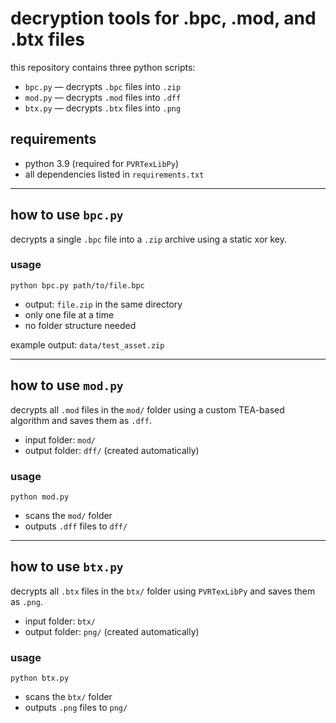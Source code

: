 # decryption tools for .bpc, .mod, and .btx files

this repository contains three python scripts:

- `bpc.py` — decrypts `.bpc` files into `.zip`
- `mod.py` — decrypts `.mod` files into `.dff`
- `btx.py` — decrypts `.btx` files into `.png`

## requirements

- python 3.9 (required for `PVRTexLibPy`)
- all dependencies listed in `requirements.txt`

---

## how to use `bpc.py`

decrypts a single `.bpc` file into a `.zip` archive using a static xor key.

### usage

```
python bpc.py path/to/file.bpc
```

- output: `file.zip` in the same directory  
- only one file at a time  
- no folder structure needed  

example output: `data/test_asset.zip`

---

## how to use `mod.py`

decrypts all `.mod` files in the `mod/` folder using a custom TEA-based algorithm and saves them as `.dff`.

- input folder: `mod/`
- output folder: `dff/` (created automatically)

### usage

```
python mod.py
```

- scans the `mod/` folder  
- outputs `.dff` files to `dff/`

---

## how to use `btx.py`

decrypts all `.btx` files in the `btx/` folder using `PVRTexLibPy` and saves them as `.png`.

- input folder: `btx/`
- output folder: `png/` (created automatically)

### usage

```
python btx.py
```

- scans the `btx/` folder  
- outputs `.png` files to `png/`